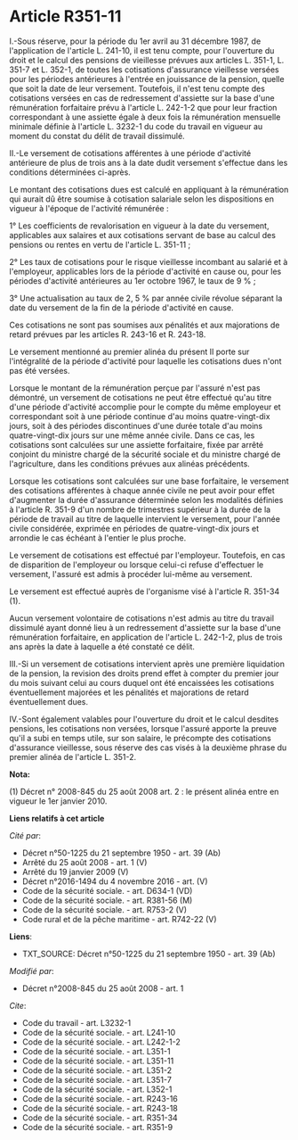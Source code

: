 # Article R351-11

I.-Sous réserve, pour la période du 1er avril au 31 décembre 1987, de l'application de l'article L. 241-10, il est tenu
compte, pour l'ouverture du droit et le calcul des pensions de vieillesse prévues aux articles L. 351-1, 
L. 351-7 et L. 352-1, de toutes les cotisations d'assurance vieillesse versées pour les périodes antérieures à l'entrée en
jouissance de la pension, quelle que soit la date de leur versement. Toutefois, il n'est tenu compte des cotisations versées
en cas de redressement d'assiette sur la base d'une rémunération forfaitaire prévu à l'article L. 242-1-2 que pour leur
fraction correspondant à une assiette égale à deux fois la rémunération mensuelle minimale définie à l'article L. 3232-1 du
code du travail en vigueur au moment du constat du délit de travail dissimulé. 

II.-Le versement de cotisations afférentes à une période d'activité antérieure de plus de trois ans à la date dudit versement
s'effectue dans les conditions déterminées ci-après. 

Le montant des cotisations dues est calculé en appliquant à la rémunération qui aurait dû être soumise à cotisation salariale
selon les dispositions en vigueur à l'époque de l'activité rémunérée : 

1° Les coefficients de revalorisation en vigueur à la date du versement, applicables aux salaires et aux cotisations servant
de base au calcul des pensions ou rentes en vertu de l'article L. 351-11 ; 

2° Les taux de cotisations pour le risque vieillesse incombant au salarié et à l'employeur, applicables lors de la période
d'activité en cause ou, pour les périodes d'activité antérieures au 1er octobre 1967, le taux de 9 % ; 

3° Une actualisation au taux de 2, 5 % par année civile révolue séparant la date du versement de la fin de la période
d'activité en cause. 

Ces cotisations ne sont pas soumises aux pénalités et aux majorations de retard prévues par les articles R. 243-16 et R.
243-18. 

Le versement mentionné au premier alinéa du présent II porte sur l'intégralité de la période d'activité pour laquelle les
cotisations dues n'ont pas été versées. 

Lorsque le montant de la rémunération perçue par l'assuré n'est pas démontré, un versement de cotisations ne peut être
effectué qu'au titre d'une période d'activité accomplie pour le compte du même employeur et correspondant soit à une période
continue d'au moins quatre-vingt-dix jours, soit à des périodes discontinues d'une durée totale d'au moins quatre-vingt-dix
jours sur une même année civile. Dans ce cas, les cotisations sont calculées sur une assiette forfaitaire, fixée par arrêté
conjoint du ministre chargé de la sécurité sociale et du ministre chargé de l'agriculture, dans les conditions prévues aux
alinéas précédents. 

Lorsque les cotisations sont calculées sur une base forfaitaire, le versement des cotisations afférentes à chaque année
civile ne peut avoir pour effet d'augmenter la durée d'assurance déterminée selon les modalités définies à l'article R. 351-9
d'un nombre de trimestres supérieur à la durée de la période de travail au titre de laquelle intervient le versement, pour
l'année civile considérée, exprimée en périodes de quatre-vingt-dix jours et arrondie le cas échéant à l'entier le plus
proche. 

Le versement de cotisations est effectué par l'employeur. Toutefois, en cas de disparition de l'employeur ou lorsque celui-ci
refuse d'effectuer le versement, l'assuré est admis à procéder lui-même au versement. 

Le versement est effectué auprès de l'organisme visé à l'article R. 351-34 (1). 

Aucun versement volontaire de cotisations n'est admis au titre du travail dissimulé ayant donné lieu à un redressement
d'assiette sur la base d'une rémunération forfaitaire, en application de l'article L. 242-1-2, plus de trois ans après la
date à laquelle a été constaté ce délit. 

III.-Si un versement de cotisations intervient après une première liquidation de la pension, la revision des droits prend
effet à compter du premier jour du mois suivant celui au cours duquel ont été encaissées les cotisations éventuellement
majorées et les pénalités et majorations de retard éventuellement dues. 

IV.-Sont également valables pour l'ouverture du droit et le calcul desdites pensions, les cotisations non versées, lorsque
l'assuré apporte la preuve qu'il a subi en temps utile, sur son salaire, le précompte des cotisations d'assurance vieillesse,
sous réserve des cas visés à la deuxième phrase du premier alinéa de l'article L. 351-2.

**Nota:**

(1) Décret n° 2008-845 du 25 août 2008 art. 2 : le présent alinéa entre en vigueur le 1er janvier 2010.

**Liens relatifs à cet article**

_Cité par_:

  - Décret n°50-1225 du 21 septembre 1950 - art. 39 (Ab)
  - Arrêté du 25 août 2008 - art. 1 (V)
  - Arrêté du 19 janvier 2009 (V)
  - Décret n°2016-1494 du 4 novembre 2016 - art. (V)
  - Code de la sécurité sociale. - art. D634-1 (VD)
  - Code de la sécurité sociale. - art. R381-56 (M)
  - Code de la sécurité sociale. - art. R753-2 (V)
  - Code rural et de la pêche maritime - art. R742-22 (V)

**Liens**:

  - TXT_SOURCE: Décret n°50-1225 du 21 septembre 1950 - art. 39 (Ab)

_Modifié par_:

  - Décret n°2008-845 du 25 août 2008 - art. 1

_Cite_:

  - Code du travail - art. L3232-1
  - Code de la sécurité sociale. - art. L241-10
  - Code de la sécurité sociale. - art. L242-1-2
  - Code de la sécurité sociale. - art. L351-1
  - Code de la sécurité sociale. - art. L351-11
  - Code de la sécurité sociale. - art. L351-2
  - Code de la sécurité sociale. - art. L351-7
  - Code de la sécurité sociale. - art. L352-1
  - Code de la sécurité sociale. - art. R243-16
  - Code de la sécurité sociale. - art. R243-18
  - Code de la sécurité sociale. - art. R351-34
  - Code de la sécurité sociale. - art. R351-9
